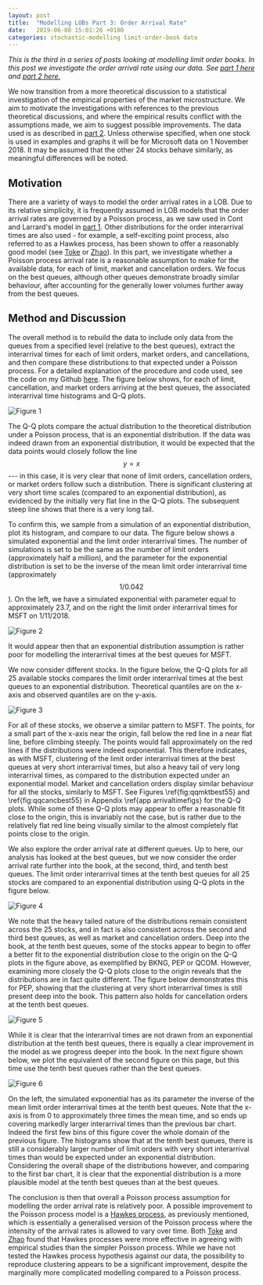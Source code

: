 ```yaml
---
layout: post
title:  "Modelling LOBs Part 3: Order Arrival Rate"
date:   2019-06-08 15:01:26 +0100
categories: stochastic-modelling limit-order-book data 
---
```



<script src='https://cdnjs.cloudflare.com/ajax/libs/mathjax/2.7.5/latest.js?config=TeX-MML-AM_CHTML' async></script>

<p><i>This is the third in a series of posts looking at modelling limit order books. In this post we investigate the order arrival rate using our data. See <a href='https://jmackillop.github.io/projects/lob-part1'>part 1 here</a> and <a href='https://jmackillop.github.io/projects/lob-part2'>part 2 here.</a></i></p>

We now transition from a more theoretical discussion to a statistical investigation of the empirical properties of the market microstructure. We aim to motivate the investigations with references to the previous theoretical discussions, and where the empirical results conflict with the assumptions made, we aim to suggest possible improvements. The data used is as described in <a href='https://jmackillop.github.io/projects/lob-part1'>part 2</a>. Unless otherwise specified, when one stock is used in examples and graphs it will be for Microsoft data on 1 November 2018. It may be assumed that the other 24 stocks behave similarly, as meaningful differences will be noted.

<h2 class='heading'>Motivation</h2>
There are a variety of ways to model the order arrival rates in a LOB. Due to its relative simplicity, it is frequently assumed in LOB models that the order arrival rates are governed by a Poisson process, as we saw used in Cont and Larrard's model in <a href='https://jmackillop.github.io/projects/lob-part1'>part 1</a>. Other distributions for the order interarrival times are also used - for example, a self-exciting point process, also referred to as a Hawkes process, has been shown to offer a reasonably good model (see <a href='https://arxiv.org/pdf/1003.3796.pdf'>Toke</a> or <a href='https://citeseerx.ist.psu.edu/viewdoc/download?doi=10.1.1.173.2067&rep=rep1&type=pdf'>Zhao</a>). In this part, we investigate whether a Poisson process arrival rate is a reasonable assumption to make for the available data, for each of limit, market and cancellation orders. We focus on the best queues, although other queues demonstrate broadly similar behaviour, after accounting for the generally lower volumes further away from the best queues.

<h2 class='heading'>Method and Discussion</h2>
The overall method is to rebuild the data to include only data from the queues from a specified level (relative to the best queues), extract the interarrival times for each of limit orders, market orders, and cancellations, and then compare these distributions to that expected under a Poisson process. For a detailed explanation of the procedure and code used, see the code on my Github <a href='https://github.com/jmackillop/Order-Book-Modelling/blob/master/Best%20queues.R'>here</a>. The figure below shows, for each of limit, cancellation, and market orders arriving at the best queues, the associated interarrival time histograms and Q-Q plots. 

![Figure 1](/assets/images/arrival_times_histqq.jpeg)

The Q-Q plots compare the actual distribution to the theoretical distribution under a Poisson process, that is an exponential distribution. If the data was indeed drawn from an exponential distribution, it would be expected that the data points would closely follow the line $$y=x$$ --- in this case, it is very clear that none of limit orders, cancellation orders, or market orders follow such a distribution. There is significant clustering at very short time scales (compared to an exponential distribution), as evidenced by the initially very flat line in the Q-Q plots. The subsequent steep line shows that there is a very long tail. 

To confirm this, we sample from a simulation of an exponential distribution, plot its histogram, and compare to our data. The figure below shows a simulated exponential and the limit order interarrival times. The number of simulations is set to be the same as the number of limit orders (approximately half a million), and the parameter for the exponential distribution is set to be the inverse of the mean limit order interarrival time (approximately $$1/0.042$$). 
On the left, we have a simulated exponential with parameter equal to approximately 23.7, and on the right the limit order interarrival times for MSFT on 1/11/2018.

![Figure 2](/assets/images/arrival_times_sim.jpeg)

It would appear then that an exponential distribution assumption is rather poor for modelling the interarrival times at the best queues  for MSFT.

We now consider different stocks. In the figure below, the Q-Q plots for all 25 available stocks compares the limit order interarrival times at the best queues to an exponential distribution. Theoretical quantiles are on the x-axis and observed quantiles are on the y-axis.

![Figure 3](/assets/images/qq_limit_best_queues_5x5.jpeg)

For all of these stocks, we observe a similar pattern to MSFT. The points, for a small part of the x-axis near the origin, fall below the red line in a near flat line, before climbing steeply. The points would fall approximately on the red lines if the distributions were indeed exponential. This therefore indicates, as with MSFT, clustering of the limit order interarrival times at the best queues at very short interarrival times, but also a heavy tail of very long interarrival times, as compared to the distribution expected under an exponential model. Market and cancellation orders display similar behaviour for all the stocks, similarly to MSFT. See Figures \ref{fig:qqmktbest55} and \ref{fig:qqcancbest55} in Appendix \ref{app arrivaltimefigs} for the Q-Q plots. While some of these Q-Q plots may appear to offer a reasonable fit close to the origin, this is invariably not the case, but is rather due to the relatively flat red line being visually similar to the almost completely flat points close to the origin.

We also explore the order arrival rate at different queues. Up to here, our analysis has looked at the best queues, but we now consider the order arrival rate further into the book, at the second, third, and tenth best queues. The limit order interarrival times at the tenth best queues for all 25 stocks are compared to an exponential distribution using Q-Q plots in the figure below.

![Figure 4](/assets/images/qq_limit_10bestq_5x5.jpeg)

We note that the heavy tailed nature of the distributions remain consistent across the 25 stocks, and in fact is also consistent across the second and third best queues, as well as market and cancellation orders. Deep into the book, at the tenth best queues, some of the stocks appear to begin to offer a better fit to the exponential distribution close to the origin on the Q-Q plots in the figure above, as exemplified by BKNG, PEP or QCOM. However, examining more closely the Q-Q plots close to the origin reveals that the distributions are in fact quite different. The figure below demonstrates this for PEP, showing that the clustering at very short interarrival times is still present deep into the book. This pattern also holds for cancellation orders at the tenth best queues.

![Figure 5](/assets/images/qq_limit_10bestq_PEPzoom.jpeg)

While it is clear that the interarrival times are not drawn from an exponential distribution at the tenth best queues, there is equally a clear improvement in the model as we progress deeper into the book. In the next figure shown below, we plot the equivalent of the second figure on this page, but this time use the tenth best queues rather than the best queues. 

![Figure 6](/assets/images/hist_limit_10bestq_MSFT.jpeg)

On the left, the simulated exponential has as its parameter the inverse of the mean limit order interarrival times at the tenth best queues. Note that the x-axis is from 0 to approximately three times the mean time, and so ends up covering markedly larger interarrival times than the previous bar chart. Indeed the first few bins of this figure cover the whole domain of the previous figure. The histograms show that at the tenth best queues, there is still a considerably larger number of limit orders with very short interarrival times than would be expected under an exponential distribution. Considering the overall shape of the distributions however, and comparing to the first bar chart, it is clear that the exponential distribution is a more plausible model at the tenth best queues than at the best queues.

The conclusion is then that overall a Poisson process assumption for modelling the order arrival rate is relatively poor. A possible improvement to the Poisson process model is a <a href='https://en.wikipedia.org/wiki/Point_process#Hawkes_(self-exciting)_processes'>Hawkes process</a>, as previously mentioned, which is essentially a generalised version of the Poisson process where the intensity of the arrival rates is allowed to vary over time. Both <a href='https://arxiv.org/pdf/1003.3796.pdf'>Toke</a> and <a href='https://citeseerx.ist.psu.edu/viewdoc/download?doi=10.1.1.173.2067&rep=rep1&type=pdf'>Zhao</a> found that Hawkes processes were more effective in agreeing with empirical studies than the simpler Poisson process. While we have not tested the Hawkes process hypothesis against our data, the possibility to reproduce clustering appears to be a significant improvement, despite the marginally more complicated modelling compared to a Poisson process.